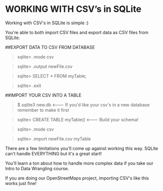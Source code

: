 WORKING WITH CSV’s in SQLite
============================

Working with CSV's in SQLite is simple :)

You're able to both import CSV files and export data as CSV files from SQLite.


##EXPORT DATA TO CSV FROM DATABASE


> sqlite> .mode csv

> sqlite> .output newFile.csv

> sqlite> SELECT * FROM myTable;

> sqlite> .exit


##IMPORT YOUR CSV INTO A TABLE

> $ sqlite3 new.db   <--- If you'd like your csv's in a new database remember to make it first

> sqlite> CREATE TABLE myTable() <--- Build your schema!

> sqlite> .mode csv

> sqlite> .import newFile.csv myTable


There are a few limitations you'll come up against working this way.
SQLite can't handle EVERYTHING but it's a great start!

You'll learn a ton about how to handle more complex data if you take
our Intro to Data Wrangling course.

If you are doing our OpenStreetMaps project, importing CSV's like this works just fine!
